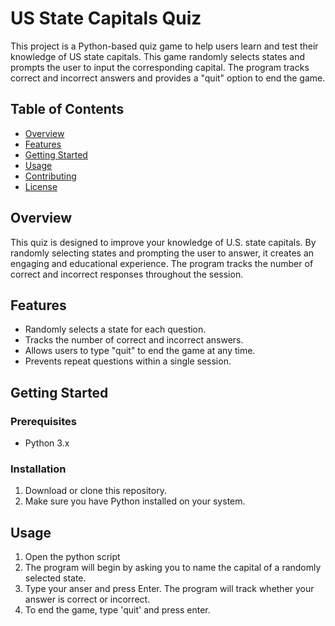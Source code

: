 # US State Capitals Quiz

This project is a Python-based quiz game to help users learn and test their knowledge of US state capitals. This game randomly selects states and prompts the user to input the corresponding capital. The program tracks correct and incorrect answers and provides a "quit" option to end the game.

## Table of Contents
- [Overview](#overview)
- [Features](#features)
- [Getting Started](#getting-started)
- [Usage](#usage)
- [Contributing](#contributing)
- [License](#license)

## Overview
This quiz is designed to improve your knowledge of U.S. state capitals. By randomly selecting states and prompting the user to answer, it creates an engaging and educational experience. The program tracks the number of correct and incorrect responses throughout the session.

## Features
- Randomly selects a state for each question.
- Tracks the number of correct and incorrect answers.
- Allows users to type "quit" to end the game at any time.
- Prevents repeat questions within a single session.

## Getting Started
### Prerequisites
- Python 3.x

### Installation
1. Download or clone this repository.
2. Make sure you have Python installed on your system.

## Usage
1. Open the python script
2. The program will begin by asking you to name the capital of a randomly selected state.
3. Type your anser and press Enter. The program will track whether your answer is correct or incorrect.
4. To end the game, type 'quit' and press enter.
